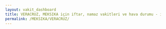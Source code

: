 ```yaml
---
layout: vakit_dashboard
title: VERACRUZ, MEKSIKA için iftar, namaz vakitleri ve hava durumu - ilçe/eyalet seç
permalink: /MEKSIKA/VERACRUZ/
---
```


<script type="text/javascript">
  var GLOBAL_COUNTRY = 'MEKSIKA';
  var GLOBAL_CITY = 'VERACRUZ';
  var GLOBAL_STATE = '';
  var lat = 72;
  var lon = 21;
</script>
